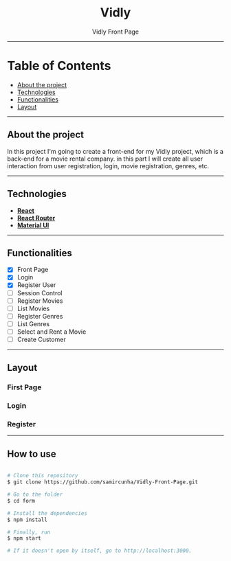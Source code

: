 <h1 align="center"> 
  Vidly 
</h1>

<p align="center"> Vidly Front Page <p/>

---

Table of Contents
=================
<!--ts-->
  * [About the project](#-about-project)
  * [Technologies](#-technologies)
  * [Functionalities](#-functionalities)
  * [Layout](#-layout)
<!--te-->

---

## About the project <a name="-about-project" style="text-decoration:none"></a>

In this project I'm going to create a front-end for my Vidly project, which is a back-end for a movie rental company. in this part I will create all user interaction from user registration, login, movie registration, genres, etc. 

---

## Technologies <a name="-technologies" style="text-decoration:none"></a>
  
- **[React](https://en.reactjs.org/)**
- **[React Router](https://reactrouter.com/)**
- **[Material UI](https://mui.com/pt/)**
  
--- 

## Functionalities <a name="-functionalities" style="text-decoration:none"></a>
  
- [x] Front Page
- [x] Login
- [x] Register User 
- [ ] Session Control 
- [ ] Register Movies 
- [ ] List Movies 
- [ ] Register Genres
- [ ] List Genres 
- [ ] Select and Rent a Movie 
- [ ] Create Customer

---

## Layout <a name="-layout" style="text-decoration:none"></a>

### First Page
<a alt="First Page" src="../../blob/main/img-first-page.png"></a>

### Login 
<a alt="Login" src="../../blob/main/img-login.png"></a>

### Register 
<a alt="Register" src="../../blob/main/img-register.png"></a>

---

## How to use <a name="-How-to-use" style="text-decoration:none"></a>

```bash

# Clone this repository
$ git clone https://github.com/samircunha/Vidly-Front-Page.git

# Go to the folder
$ cd form

# Install the dependencies
$ npm install

# Finally, run
$ npm start

# If it doesn't open by itself, go to http://localhost:3000.

```
